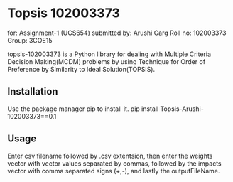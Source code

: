 # Topsis 102003373

for: Assignment-1 (UCS654) submitted by: Arushi Garg Roll no: 102003373 Group: 3COE15

topsis-102003373 is a Python library for dealing with Multiple Criteria Decision Making(MCDM) problems by using Technique for Order of Preference by Similarity to Ideal Solution(TOPSIS).



## Installation

Use the package manager pip to install it.
pip install Topsis-Arushi-102003373==0.1


## Usage
Enter csv filename followed by .csv extentsion, then enter the weights vector with vector values separated by commas, followed by the impacts vector with comma separated signs (+,-), and lastly the outputFileName.


